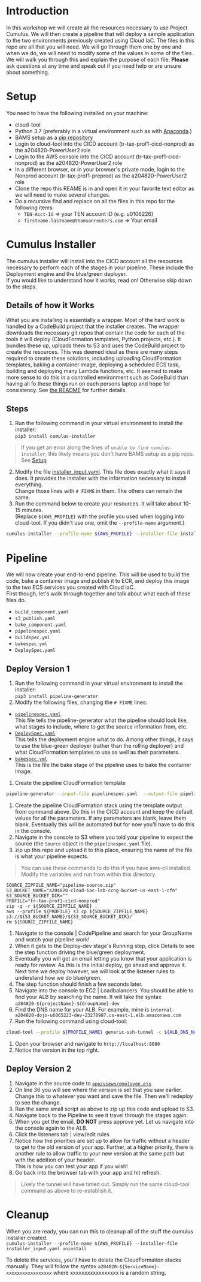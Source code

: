 # Introduction
In this workshop we will create all the resources necessary to use Project Cumulus.  We will then create a pipeline that will deploy a sample application to the two environments previously created using Cloud IaC.  The files in this repo are all that you will need.  We will go through them one by one and when we do, we will need to modify some of the values in some of the files.  We will walk you through this and explain the purpose of each file.  **Please** ask questions at any time and speak out if you need help or are unsure about something.

# Setup
You need to have the following installed on your machine:
* cloud-tool
* Python 3.7 (preferably in a virtual environment such as with [Anaconda](https://www.anaconda.com/distribution/).)
* BAMS setup as a [pip repository](https://thehub.thomsonreuters.com/docs/DOC-2735743)
* Login to cloud-tool into the CICD account (tr-tax-prof1-cicd-nonprod) as the a204820-PowerUser2 role
* Login to the AWS console into the CICD account (tr-tax-prof1-cicd-nonprod) as the a204820-PowerUser2 role
* In a different browser, or in your browser's private mode, login to the Nonprod account (tr-tax-prof1-preprod) as the a204820-PowerUser2 role
* Clone the repo this REAME is in and open it in your favorite text editor as we will need to make several changes.
* Do a recursive find and replace on all the files in this repo for the following items:
  * `TEN-Acct-Id` => your TEN account ID (e.g. u0106226)
  * `firstname.lastname@thomsonreuters.com` => Your email

# Cumulus Installer
The cumulus installer will install into the CICD account all the resources necessary to perform each of the stages in your pipeline.  These include the Deployment engine and the blue/green deployer.  
If you would like to understand how it works, read on!  Otherwise skip down to the steps.

## Details of how it Works
What you are installing is essentially a wrapper.  Most of the hard work is handled by a CodeBuild project that the installer creates.  The wrapper downloads the necessary git repos that contain the code for each of the tools it will deploy (CloudFormation templates, Python projects, etc.).  It bundles these up, uploads them to S3 and uses the CodeBuild project to create the resources.  This was deemed ideal as there are many steps required to create these solutions, including uploading CloudFormation templates, baking a container image, deploying a scheduled ECS task, building and deploying many Lambda functions, etc.  It seemed to make more sense to do this in a controlled environment such as CodeBuild than having all fo these things run on each persons laptop and hope for consistency. See [the README](https://git.sami.int.thomsonreuters.com/project-cumulus/python-cumulus-installer) for further details.

## Steps
1. Run the following command in your virtual environment to install the installer:  
`pip3 install cumulus-installer`  
> If you get an error along the lines of `unable to find cumulus-installer`, this likely means you don't have BAMS setup as a pip repo.  See [Setup](#setup)

2. Modify the file [installer_input.yaml](installer_input.yaml).  This file does exactly what it says it does.  It provides the installer with the information necessary to install everything.  
Change those lines with `# FIXME` in them.  The others can remain the same.
3. Run the command below to create your resources.  It will take about 10-15 minutes.  
(Replace `${AWS_PROFILE}` with the profile you used when logging into cloud-tool.  If you didn't use one, omit the `--profile-name` argument.)  
```sh
cumulus-installer --profile-name ${AWS_PROFILE} --installer-file installer_input.yaml install
```

# Pipeline
We will now create your end-to-end pipeline.  This will be used to build the code, bake a container image and publish it to ECR, and deploy this image to the two ECS services you created with Cloud IaC.  
First though, let's walk through together and talk about what each of these files do.
* `build_component.yaml`
* `s3_publish.yaml`
* `bake_component.yaml`
* `pipelinespec.yaml`
* `buildspec.yml`
* `bakespec.yml`
* `DeploySpec.yaml`


## Deploy Version 1
1. Run the following command in your virtual environment to install the installer:  
`pip3 install pipeline-generator`
1. Modify the following files, changing the `# FIXME` lines:
  * [`pipelinespec.yaml`](pipelinespec.yaml)  
  This file tells the pipeline-generator what the pipeline should look like, what stages to include, where to get the source information from, etc.
  * [`DeploySpec.yaml`](DeploySpec.yaml)  
  This tells the deployment engine what to do.  Among other things, it says to use the blue-green deployer (rather than the rolling deployer) and what CloudFormation templates to use as well as their parameters.
  * [`bakespec.yml`](bakespec.yml)  
  This is the file the bake stage of the pipeline uses to bake the container image.
1. Create the pipeline CloudFormation template  
```sh
pipeline-generator --input-file pipelinespec.yaml  --output-file pipeline-cfn.yaml
```

1. Create the pipeline CloudFormation stack using the template output from command above.  Do this in the CICD account and keep the default values for all the parameters.  If any parameters are blank, leave them blank.  Eventually this will be automated but for now you'll have to do this in the console.  
1. Navigate in the console to S3 where you told your pipeline to expect the source (the `Source` object in the `pipelinespec.yaml` file).
1. zip up this repo and upload it to this place, ensuring the name of the file is what your pipeline expects.
> You can use these commands to do this if you have aws-cli installed.  Modify the variables and run from within this directory.
```shell
SOURCE_ZIPFILE_NAME="pipeline-source.zip"
S3_BUCKET_NAME="a204820-cloud-iac-lab-ccng-bucket-us-east-1-cfn"
S3_SOURCE_BUCKET_DIR=""
PROFILE="tr-tax-prof1-cicd-nonprod"
zip -q -r ${SOURCE_ZIPFILE_NAME} .
aws --profile ${PROFILE} s3 cp ${SOURCE_ZIPFILE_NAME} s3://${S3_BUCKET_NAME}/${S3_SOURCE_BUCKET_DIR}/
rm ${SOURCE_ZIPFILE_NAME}
```

1. Navigate to the console | CodePipeline and search for your GroupName and watch your pipeline work!
1. When it gets to the Deploy-dev stage's Running step, click Details to see the step function driving the blue/green deployment.
1. Eventually you will get an email letting you know that your application is ready for review.  As this is the initial deploy, go ahead and approve it.  Next time we deploy however, we will look at the listener rules to understand how we do blue/green.
1. The step function should finish a few seconds later.
1. Navigate into the console to EC2 | Loadbalancers.  You should be able to find your ALB by searching the name.  It will take the syntax `a204820-${projectName}-${GroupName}-dev`
1. Find the DNS name for your ALB.  For example, mine is `internal-a204820-dojo-u6065223-dev-23278987.us-east-1.elb.amazonaws.com`
1. Run the following command using cloud-tool:  
```sh
cloud-tool --profile ${PROFILE_NAME} generic-ssh-tunnel -c ${ALB_DNS_NAME} -q 80 -r 8080
```
1. Open your browser and navigate to `http://localhost:8080`
1. Notice the version in the top right.

## Deploy Version 2
1. Navigate in the source code to [`app/views/employee.ejs`](app/views/employee.ejs).
1. On line 36 you will see where the version is set that you saw earlier.  Change this to whatever you want and save the file.  Then we'll redeploy to see the change.
1. Run the same small script as above to zip up this code and upload to S3.
1. Navigate back to the Pipeline to see it travel through the stages again.
1. When you get the email, **DO NOT** press approve yet.  Let us navigate into the console again to the ALB.
1. Click the listeners tab | view/edit rules
1. Notice how the priorities are set up to allow for traffic without a header to get to the old version of your app.  Further, at a higher priority, there is another rule to allow traffic to your new version at the same path but with the addition of your header.  
This is how you can test your app if you wish!
1. Go back into the browser tab with your app and hit refresh.  
> Likely the tunnel will have timed out.  Simply run the same cloud-tool command as above to re-establish it.

# Cleanup
When you are ready, you can run this to cleanup all of the stuff the cumulus installer created.  
`cumulus-installer --profile-name ${AWS_PROFILE} --installer-file installer_input.yaml uninstall`

To delete the services, you'll have to delete the CloudFormation stacks manually.  They will follow the syntax `a204820-${ServiceName}-xxxxxxxxxxxxxxxxx` where xxxxxxxxxxxxxxxxx is a random string.
